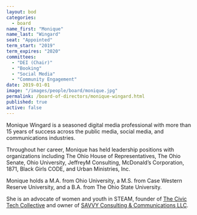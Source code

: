 ```yaml
---
layout: bod
categories: 
  - board
name_first: "Monique"
name_last: "Wingard"
seat: "Appointed"
term_start: "2019"
term_expires: "2020"
committees:
  - "DEI (Chair)"
  - "Booking"
  - "Social Media"
  - "Community Engagement"
date: 2019-01-01
image: "/images/people/board/monique.jpg"
permalink: /board-of-directors/monique-wingard.html
published: true
active: false
---
```


Monique Wingard is a seasoned digital media professional with more than 15 years of success across the public media, social media, and communications industries. 

Throughout her career, Monique has held leadership positions with organizations including The Ohio House of Representatives, The Ohio Senate, Ohio University, JeffreyM Consulting, McDonald’s Corporation, 1871, Black Girls CODE, and Urban Ministries, Inc. 

Monique holds a M.A. from Ohio University, a M.S. from Case Western Reserve University, and a B.A. from The Ohio State University.  

She is an advocate of women and youth in STEAM, founder of [The Civic Tech Collective](https://www.civictechcollective.com) and owner of [SAVVY Consulting & Communications LLC](https://www.besavvyconsulting.com).